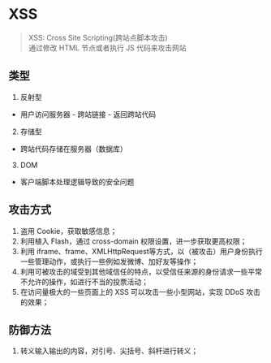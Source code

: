 # XSS

> XSS: Cross Site Scripting(跨站点脚本攻击)  
> 通过修改 HTML 节点或者执行 JS 代码来攻击网站

## 类型

1. 反射型
- 用户访问服务器 - 跨站链接 - 返回跨站代码

2. 存储型
- 跨站代码存储在服务器（数据库）

3. DOM
- 客户端脚本处理逻辑导致的安全问题

## 攻击方式

1. 盗用 Cookie，获取敏感信息；
2. 利用植入 Flash，通过 cross-domain 权限设置，进一步获取更高权限；
3. 利用 iframe、frame、XMLHttpRequest等方式，以（被攻击）用户身份执行一些管理动作，或执行一些例如发微博、加好友等操作；
4. 利用可被攻击的域受到其他域信任的特点，以受信任来源的身份请求一些平常不允许的操作，如进行不当的投票活动；
5. 在访问量极大的一些页面上的 XSS 可以攻击一些小型网站，实现 DDoS 攻击的效果；

## 防御方法

1. 转义输入输出的内容，对引号、尖括号、斜杆进行转义；
